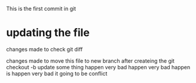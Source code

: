 This is the first commit in git

# updating the file

changes made to check git diff

changes made to move this file to new branch after createing the git checkout -b update
some thing happen very bad
happen very bad
happen is happen very bad
it going to be conflict
